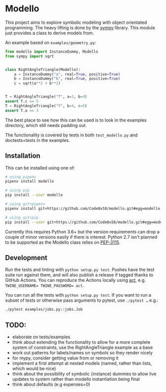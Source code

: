 # Modello
This project aims to explore symbolic modeling with object orientated programming. The heavy lifting is done by the [sympy](https://www.sympy.org/en/index.html) library. This module just provides a class to derive models from.

An example based on `examples/geometry.py`:
```python
from modello import InstanceDummy, Modello
from sympy import sqrt


class RightAngleTriangle(Modello):
    a = InstanceDummy("a", real=True, positive=True)
    b = InstanceDummy("b", real=True, positive=True)
    c = sqrt(a**2 + b**2)


T = RightAngleTriangle("T", a=3, b=4)
assert T.c == 5
T = RightAngleTriangle("T", b=4, c=5)
assert T.a == 3
```

The best place to see how this can be used is to look in the examples directory, which still needs padding out.

The functionality is covered by tests in both `test_modello.py` and doctests+tests in the examples.


## Installation
This can be installed using one of:
```sh
# using pipenv
pipenv install modello

# using pip
pip install --user modello

# using git+pipenv
pipenv install git+https://github.com/Code0x58/modello.git#egg=modello

# using git+pip
pip install --user git+https://github.com/Code0x58/modello.git#egg=modello
```

Currently this requires Python 3.6+ but the version requirements can drop a couple of minor versions easily if there is interest. Python 2.7 isn't planned to be supported as the Modello class relies on [PEP-3115](https://www.python.org/dev/peps/pep-3115/).


## Development
Run the tests and linting with `python setup.py test`. Pushes have the test suite run against them, and will also publish a release if tagged thanks to GitHub Actions. You can reproduce the Actions locally using [act](https://github.com/nektos/act), e.g. `TWINE_USERNAME= TWINE_PASSWORD= act`.

You can run all the tests with `python setup.py test`. If you want to run a subset of tests or otherwise pass arguments to pytest, use `./pytest …` e.g.:
```sh
./pytest examples/jobs.py::jobs.Job
```

## TODO:
 * elaborate on tests/examples
 * think about extending the functionality to allow for a more complete system of constraints, use the RightAngleTriangle example as a base
 * work out patterns for labels/names on symbols so they render nicely
 * for mypy, consider getting value from or removing it
 * implement a first attempt at nested models (named, rather than lists, which would be nice)
 * think about the possibility of symbolic (instance) dummies to allow live updates to system rather than modello instantiation being final
 * think about defaults (e.g expenses=0)
